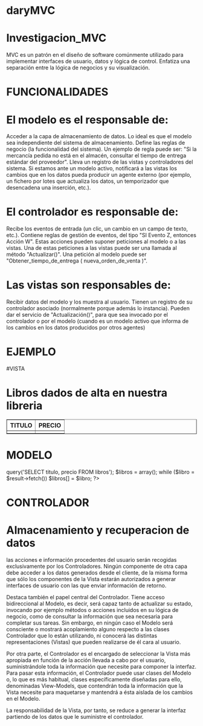 # daryMVC
# Investigacion_MVC
MVC es un patrón en el diseño de software comúnmente utilizado para implementar interfaces de usuario, datos y lógica de control. Enfatiza una separación entre la lógica de negocios y su visualización.
# FUNCIONALIDADES
# El modelo es el responsable de:
Acceder a la capa de almacenamiento de datos. Lo ideal es que el modelo sea independiente del sistema de almacenamiento.
Define las reglas de negocio (la funcionalidad del sistema). Un ejemplo de regla puede ser: "Si la mercancía pedida no está en el almacén, consultar el tiempo de entrega estándar del proveedor".
Lleva un registro de las vistas y controladores del sistema.
Si estamos ante un modelo activo, notificará a las vistas los cambios que en los datos pueda producir un agente externo (por ejemplo, un fichero por lotes  que actualiza los datos, un temporizador que desencadena una inserción, etc.).
 

# El controlador es responsable de:
 Recibe los eventos de entrada (un clic, un cambio en un campo de texto, etc.).
Contiene reglas de gestión de eventos, del tipo "SI Evento Z, entonces Acción W". Estas acciones pueden suponer peticiones al modelo o a las vistas. Una de estas peticiones a las vistas puede ser una llamada al método "Actualizar()". Una petición al modelo puede ser "Obtener_tiempo_de_entrega ( nueva_orden_de_venta )". 
 

# Las vistas son responsables de:
Recibir datos del modelo y los muestra al usuario.
Tienen un registro de su controlador asociado (normalmente porque además lo instancia).
Pueden dar el servicio de "Actualización()", para que sea invocado por el controlador o por el modelo (cuando es un modelo activo que informa de los cambios en los datos producidos por otros agentes)

# EJEMPLO
#VISTA
<html>
 <head>
   <title>LIBRERIA UAZON</title>
 </head>
 <body>
  <h1>Libros dados de alta en nuestra libreria</h1>
  <table border="1">
   <tr>
    <th>TITULO</th>
    <th>PRECIO</th>
   </tr>
   <?php foreach ($libros as $libro): ?>
    <tr>
      <td><?php echo $libro['titulo']?></td>
      <td><?php echo number_format($libro['precio'],2)?></td>
    </tr>
  <?php endforeach; ?>
  </table>
</body>
</html>

# MODELO 
<?php
   $user = 'comprador';
   $pwd = 'proweb2013';
   $db = new PDO('mysql:host=localhost;dbname=uazon', $user, $pwd);
   $result = $db->query('SELECT titulo, precio FROM libros');
   $libros = array();
   while ($libro = $result->fetch())
      $libros[] = $libro;
?>

# CONTROLADOR
<?php
   //Se incluye el modelo
   require 'model.php';
   //En $libros tenemos un array con todos los libros gracias al modelo
   //La vista recibe un array para mostrarlo por pantalla
   include 'view.php';
?>

# Almacenamiento y recuperacion de datos
las acciones e información procedentes del usuario serán recogidas exclusivamente por los Controladores. Ningún componente de otra capa debe acceder a los datos generados desde el cliente, de la misma forma que sólo los componentes de la Vista estarán autorizados a generar interfaces de usuario con las que enviar información de retorno.

Destaca también el papel central del Controlador. Tiene acceso bidireccional al Modelo, es decir, será capaz tanto de actualizar su estado, invocando por ejemplo métodos o acciones incluidos en su lógica de negocio, como de consultar la información que sea necesaria para completar sus tareas. Sin embargo, en ningún caso el Modelo será consciente o mostrará acoplamiento alguno respecto a las clases Controlador que lo están utilizando, ni conocerá las distintas representaciones (Vistas) que pueden realizarse de él cara al usuario.

Por otra parte, el Controlador es el encargado de seleccionar la Vista más apropiada en función de la acción llevada a cabo por el usuario, suministrándole toda la información que necesite para componer la interfaz. Para pasar esta información, el Controlador puede usar clases del Modelo o, lo que es más habitual, clases específicamente diseñadas para ello, denominadas View-Models, que contendrán toda la información que la Vista necesite para maquetarse y mantendrá a ésta aislada de los cambios en el Modelo.

La responsabilidad de la Vista, por tanto, se reduce a generar la interfaz partiendo de los datos que le suministre el controlador.

